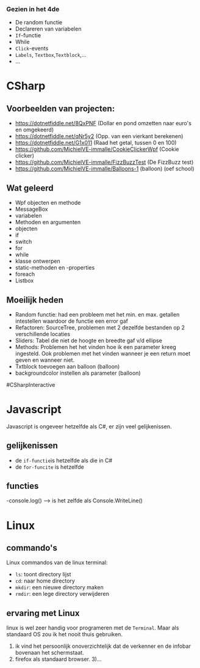 ### Gezien in het 4de
- De random functie
- Declareren van variabelen
- `If`-functie
- While
- `Click`-events
- `Labels`, `Textbox`,`Textblock`,...
- ...

# CSharp
## Voorbeelden van projecten:
- https://dotnetfiddle.net/8QxPNF     (Dollar en pond omzetten naar euro's en omgekeerd)
- https://dotnetfiddle.net/qNr5y2     (Opp. van een vierkant berekenen)
- https://dotnetfiddle.net/G1x011     (Raad het getal, tussen 0 en 100)
- https://github.com/MichielVE-immalle/CookieClickerWpf     (Cookie clicker)
- https://github.com/MichielVE-immalle/FizzBuzzTest     (De FizzBuzz test)
- https://github.com/MichielVE-immalle/Balloons-1     (balloon) (oef school)

## Wat geleerd
- Wpf objecten en methode
- MessageBox
- variabelen
- Methoden en argumenten
- objecten
- if
- switch
- for
- while
- klasse ontwerpen
- static-methoden en -properties
- foreach
- Listbox

## Moeilijk heden
- Random functie: had een probleem met het min. en max. getallen intestellen waardoor de functie een error gaf
- Refactoren: SourceTree, problemen met 2 dezelfde bestanden op 2 verschillende locaties
- Sliders: Tabel die niet de hoogte en breedte gaf v/d ellipse
- Methods: Problemen het het vinden hoe ik een parameter kreeg ingesteld. Ook problemen met het vinden wanneer je een return moet geven en wanneer niet.
- Txtblock toevoegen aan balloon  (balloon)
- backgroundcolor instellen als parameter (balloon)

#CSharpInteractive

# Javascript

Javascript is ongeveer hetzelfde als C#, er zijn veel gelijkenissen.

## gelijkenissen
- de `if-functie`is hetzelfde als die in C#
- de `for-funcite` is hetzelfde

## functies
-console.log() --> is het zelfde als Console.WriteLine()


# Linux
## commando's
Linux commandos van de linux terminal:
- `ls`: toont directory lijst
- `cd`: naar home directory
- `mkdir`: een nieuwe directory maken
- `rmdir`: een lege directory verwijderen

## ervaring met Linux
linux is wel zeer handig voor programeren met de `Terminal`. 
Maar als standaard OS zou ik het nooit thuis gebruiken.
1) ik vind het persoonlijk onoverzichtelijk dat de verkenner en de infobar bovenaan het schermstaat.
2) firefox als standaard browser.
3)...
